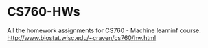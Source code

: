 CS760-HWs
=========

All the homework assignments for CS760 - Machine learninf course. http://www.biostat.wisc.edu/~craven/cs760/hw.html
